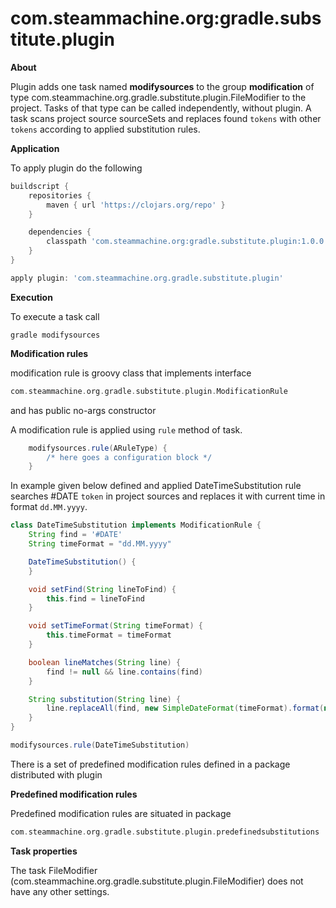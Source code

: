 # com.steammachine.org:gradle.substitute.plugin


**About**

Plugin adds one task named **modifysources** to the group **modification** of type com.steammachine.org.gradle.substitute.plugin.FileModifier to the project.
Tasks of that type can be called independently, without plugin. A task scans project source sourceSets and replaces found `tokens` 
with other `tokens` according to applied substitution rules.



**Application**

To apply plugin do the following

```groovy
buildscript {
    repositories {
        maven { url 'https://clojars.org/repo' }
    }

    dependencies {
        classpath 'com.steammachine.org:gradle.substitute.plugin:1.0.0'
    }
}

apply plugin: 'com.steammachine.org.gradle.substitute.plugin'

```

**Execution**

To execute a task call

```text
gradle modifysources
```

**Modification rules**

modification rule is groovy class that implements interface

```groovy 
com.steammachine.org.gradle.substitute.plugin.ModificationRule 
```
and has public no-args constructor

A modification rule is applied using `rule` method of task.  

```groovy 
    modifysources.rule(ARuleType) {
        /* here goes a configuration block */
    }
```

In example given below defined and applied DateTimeSubstitution rule searches #DATE `token` in project sources and replaces it with current time in format `dd.MM.yyyy`. 

```groovy 
class DateTimeSubstitution implements ModificationRule {
    String find = '#DATE'
    String timeFormat = "dd.MM.yyyy"

    DateTimeSubstitution() {
    }

    void setFind(String lineToFind) {
        this.find = lineToFind
    }

    void setTimeFormat(String timeFormat) {
        this.timeFormat = timeFormat
    }

    boolean lineMatches(String line) {
        find != null && line.contains(find)
    }

    String substitution(String line) {
        line.replaceAll(find, new SimpleDateFormat(timeFormat).format(new Date()))
    }
}

modifysources.rule(DateTimeSubstitution)
```


There is a set of predefined modification rules defined in a package distributed with plugin 


**Predefined modification rules**


Predefined modification rules are situated in package 
```groovy 
com.steammachine.org.gradle.substitute.plugin.predefinedsubstitutions
```

**Task properties**

The task FileModifier (com.steammachine.org.gradle.substitute.plugin.FileModifier) does not have any other settings.






